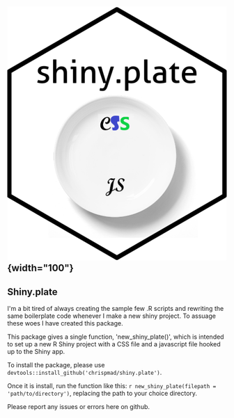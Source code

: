 ## ![Badge for shiny.plate](inst/figures/shiny_plate_badge.png){width="100"}

## Shiny.plate

I'm a bit tired of always creating the sample few .R scripts and rewriting the same boilerplate code whenever I make a new shiny project. To assuage these woes I have created this package.

This package gives a single function, 'new_shiny_plate()', which is intended to set up a new R Shiny project with a CSS file and a javascript file hooked up to the Shiny app.

To install the package, please use `devtools::install_github('chrispmad/shiny.plate')`.

Once it is install, run the function like this: `r new_shiny_plate(filepath = 'path/to/directory')`, replacing the path to your choice directory.

Please report any issues or errors here on github.
